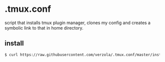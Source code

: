# .tmux.conf

script that installs tmux plugin manager, clones my config and creates a symbolic link to that in home directory.

## install
```sh
$ curl https://raw.githubusercontent.com/verzola/.tmux.conf/master/install.sh | bash
```
